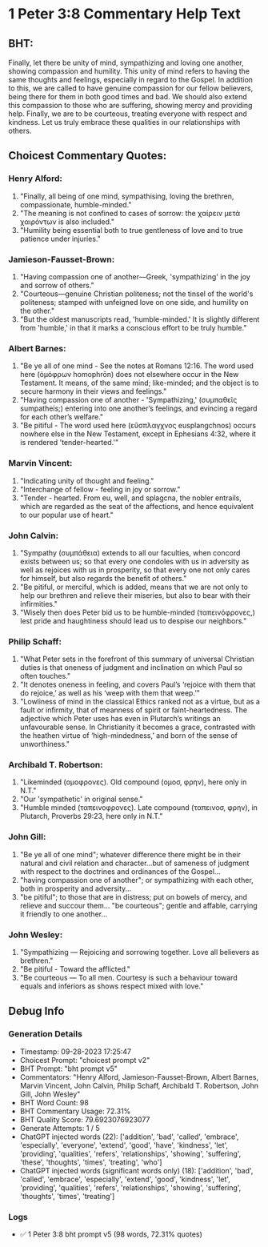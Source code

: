 # 1 Peter 3:8 Commentary Help Text

## BHT:
Finally, let there be unity of mind, sympathizing and loving one another, showing compassion and humility. This unity of mind refers to having the same thoughts and feelings, especially in regard to the Gospel. In addition to this, we are called to have genuine compassion for our fellow believers, being there for them in both good times and bad. We should also extend this compassion to those who are suffering, showing mercy and providing help. Finally, we are to be courteous, treating everyone with respect and kindness. Let us truly embrace these qualities in our relationships with others.

## Choicest Commentary Quotes:
### Henry Alford:
1. "Finally, all being of one mind, sympathising, loving the brethren, compassionate, humble-minded."
2. "The meaning is not confined to cases of sorrow: the χαίρειν μετὰ χαιρόντων is also included."
3. "Humility being essential both to true gentleness of love and to true patience under injuries."

### Jamieson-Fausset-Brown:
1. "Having compassion one of another—Greek, 'sympathizing' in the joy and sorrow of others."
2. "Courteous—genuine Christian politeness; not the tinsel of the world's politeness; stamped with unfeigned love on one side, and humility on the other."
3. "But the oldest manuscripts read, 'humble-minded.' It is slightly different from 'humble,' in that it marks a conscious effort to be truly humble."

### Albert Barnes:
1. "Be ye all of one mind - See the notes at Romans 12:16. The word used here (ὁμόφρων homophrōn) does not elsewhere occur in the New Testament. It means, of the same mind; like-minded; and the object is to secure harmony in their views and feelings."
2. "Having compassion one of another - 'Sympathizing,' (συμπαθεῖς sumpatheis;) entering into one another’s feelings, and evincing a regard for each other’s welfare."
3. "Be pitiful - The word used here (εὔσπλαγχνος eusplangchnos) occurs nowhere else in the New Testament, except in Ephesians 4:32, where it is rendered 'tender-hearted.'"

### Marvin Vincent:
1. "Indicating unity of thought and feeling."
2. "Interchange of fellow - feeling in joy or sorrow."
3. "Tender - hearted. From eu, well, and splagcna, the nobler entrails, which are regarded as the seat of the affections, and hence equivalent to our popular use of heart."

### John Calvin:
1. "Sympathy (συμπάθεια) extends to all our faculties, when concord exists between us; so that every one condoles with us in adversity as well as rejoices with us in prosperity, so that every one not only cares for himself, but also regards the benefit of others."
2. "Be pitiful, or merciful, which is added, means that we are not only to help our brethren and relieve their miseries, but also to bear with their infirmities."
3. "Wisely then does Peter bid us to be humble-minded (ταπεινόφρονες,) lest pride and haughtiness should lead us to despise our neighbors."

### Philip Schaff:
1. "What Peter sets in the forefront of this summary of universal Christian duties is that oneness of judgment and inclination on which Paul so often touches."
2. "It denotes oneness in feeling, and covers Paul’s ‘rejoice with them that do rejoice,’ as well as his ‘weep with them that weep.’"
3. "Lowliness of mind in the classical Ethics ranked not as a virtue, but as a fault or infirmity, that of meanness of spirit or faint-heartedness. The adjective which Peter uses has even in Plutarch’s writings an unfavourable sense. In Christianity it becomes a grace, contrasted with the heathen virtue of ‘high-mindedness,’ and born of the sense of unworthiness."

### Archibald T. Robertson:
1. "Likeminded (ομοφρονες). Old compound (ομοσ, φρην), here only in N.T." 
2. "Our 'sympathetic' in original sense." 
3. "Humble minded (ταπεινοφρονες). Late compound (ταπεινοσ, φρην), in Plutarch, Proverbs 29:23, here only in N.T."

### John Gill:
1. "Be ye all of one mind"; whatever difference there might be in their natural and civil relation and character...but of sameness of judgment with respect to the doctrines and ordinances of the Gospel...
2. "having compassion one of another"; or sympathizing with each other, both in prosperity and adversity...
3. "be pitiful"; to those that are in distress; put on bowels of mercy, and relieve and succour them... "be courteous"; gentle and affable, carrying it friendly to one another...

### John Wesley:
1. "Sympathizing — Rejoicing and sorrowing together. Love all believers as brethren."
2. "Be pitiful - Toward the afflicted."
3. "Be courteous — To all men. Courtesy is such a behaviour toward equals and inferiors as shows respect mixed with love."


## Debug Info
### Generation Details
- Timestamp: 09-28-2023 17:25:47
- Choicest Prompt: "choicest prompt v2"
- BHT Prompt: "bht prompt v5"
- Commentators: "Henry Alford, Jamieson-Fausset-Brown, Albert Barnes, Marvin Vincent, John Calvin, Philip Schaff, Archibald T. Robertson, John Gill, John Wesley"
- BHT Word Count: 98
- BHT Commentary Usage: 72.31%
- BHT Quality Score: 79.6923076923077
- Generate Attempts: 1 / 5
- ChatGPT injected words (22):
	['addition', 'bad', 'called', 'embrace', 'especially', 'everyone', 'extend', 'good', 'have', 'kindness', 'let', 'providing', 'qualities', 'refers', 'relationships', 'showing', 'suffering', 'these', 'thoughts', 'times', 'treating', 'who']
- ChatGPT injected words (significant words only) (18):
	['addition', 'bad', 'called', 'embrace', 'especially', 'extend', 'good', 'kindness', 'let', 'providing', 'qualities', 'refers', 'relationships', 'showing', 'suffering', 'thoughts', 'times', 'treating']

### Logs
- ✅ 1 Peter 3:8 bht prompt v5 (98 words, 72.31% quotes)